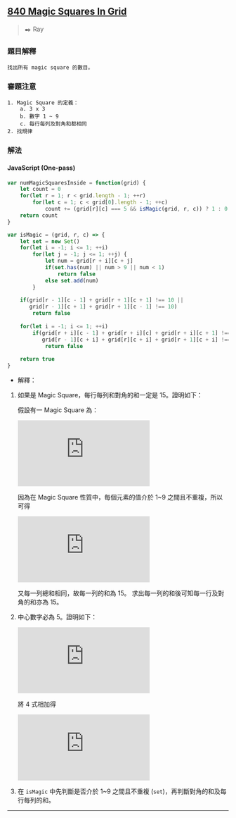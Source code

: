 
## [840 Magic Squares In Grid](https://leetcode.com/problems/magic-squares-in-grid/)
> :black_nib: Ray
### 題目解釋
	找出所有 magic square 的數目。
### 審題注意
    1. Magic Square 的定義：
	    a. 3 x 3
	    b. 數字 1 ~ 9
	    c. 每行每列及對角和都相同
	2. 找規律
### 解法
#### JavaScript (One-pass)
```javascript
var numMagicSquaresInside = function(grid) {
    let count = 0
    for(let r = 1; r < grid.length - 1; ++r)
        for(let c = 1; c < grid[0].length - 1; ++c)
            count += (grid[r][c] === 5 && isMagic(grid, r, c)) ? 1 : 0
    return count
}

var isMagic = (grid, r, c) => {
    let set = new Set()
    for(let i = -1; i <= 1; ++i)
        for(let j = -1; j <= 1; ++j) {
            let num = grid[r + i][c + j]
            if(set.has(num) || num > 9 || num < 1)
                return false
            else set.add(num)
        }
    
    if(grid[r - 1][c - 1] + grid[r + 1][c + 1] !== 10 ||
       grid[r - 1][c + 1] + grid[r + 1][c - 1] !== 10)
        return false
    
    for(let i = -1; i <= 1; ++i)
        if(grid[r + i][c - 1] + grid[r + i][c] + grid[r + i][c + 1] !== 15 ||
           grid[r - 1][c + i] + grid[r][c + i] + grid[r + 1][c + i] !== 15)
            return false
    
    return true
}
```
- 解釋：
 1. 如果是 Magic Square，每行每列和對角的和一定是 15。證明如下：
		
    假設有一 Magic Square 為：
    
    ![](https://latex.codecogs.com/gif.latex?$%20%5Cbegin%7Bbmatrix%7D%20a_1%20&%20a_2%20&%20a_3%20%5C%5C%20a_4%20&%20a_5%20&%20a_6%20%5C%5C%20a_7%20&%20a_8%20&%20a_9%20%5Cend%7Bbmatrix%7D%20$)
		
    因為在 Magic Square 性質中，每個元素的值介於 1~9 之間且不重複，所以可得
    
    ![](https://latex.codecogs.com/gif.latex?%24%5Csum_%7B1%7D%5E%7B9%7D%20a_i%20%3D%2045%24)
		
    又每一列總和相同，故每一列的和為 15。
    求出每一列的和後可知每一行及對角的和亦為 15。
		
  2.  中心數字必為 5。證明如下：
		
        ![](https://latex.codecogs.com/gif.latex?%5C%5C%20a_1%20&plus;%20a_5%20&plus;%20a_9%20%3D%2015%5C%5C%20a_2%20&plus;%20a_5%20&plus;%20a_8%20%3D%2015%5C%5C%20a_3%20&plus;%20a_5%20&plus;%20a_7%20%3D%2015%5C%5C%20a_4%20&plus;%20a_5%20&plus;%20a_6%20%3D%2015)
        
		將 4 式相加得
		
        ![](https://latex.codecogs.com/gif.latex?%5C%5C%20%5Csum_%7B1%7D%5E%7B9%7D%20a_i%20&plus;%203a_5%20%3D%2060%5C%5C%203a_5%20%3D%2015%20%5C%5C%20a_5%20%3D%205%5C%5C)
        
  3. 在 `isMagic` 中先判斷是否介於 1~9 之間且不重複 (`set`)，再判斷對角的和及每行每列的和。
---
